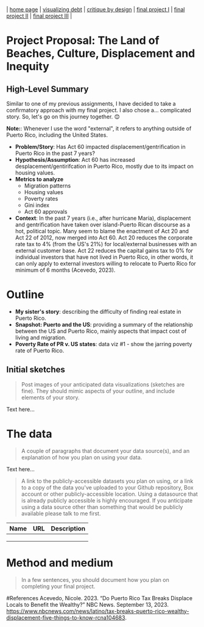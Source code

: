 | [home page](https://chrisbori.github.io/My-Online-Portfolio/) | [visualizing debt](https://chrisbori.github.io/My-Online-Portfolio/visualizing-government-debt) | [critique by design](https://chrisbori.github.io/My-Online-Portfolio/critique-by-design) | [final project I](final-project-part-one) | [final project II](final-project-part-two) | [final project III](final-project-part-three) |

# Project Proposal: The Land of Beaches, Culture, Displacement and Inequity

## High-Level Summary
Similar to one of my previous assignments, I have decided to take a confirmatory approach with my final project. I also chose a... complicated story. So, let's go on this journey together. :blush:

**Note:**: Whenever I use the word "external", it refers to anything outside of Puerto Rico, including the United States. 

*  **Problem/Story**: Has Act 60 impacted displacement/gentrification in Puerto Rico in the past 7 years?
*  **Hypothesis/Assumption**: Act 60 has increased desplacement/gentirifcation in Puerto Rico, mostly due to its impact on housing values.
*  **Metrics to analyze**
   - Migration patterns
   - Housing values
   - Poverty rates
   - Gini index
   - Act 60 approvals
* **Context**: In the past 7 years (i.e., after hurricane María), displacement and gentrification have taken over island-Puerto Rican discourse as a hot, political topic. Many seem to blame the enactment of Act 20 and Act 22 of 2012, now merged into Act 60. Act 20 reduces the corporate rate tax to 4% (from the US's 21%) for local/external businesses with an external customer base. Act 22 reduces the capital gains tax to 0% for individual investors that have not lived in Puerto Rico, in other words, it can only apply to external investors willing to relocate to Puerto Rico for  minimum of 6 months (Acevedo, 2023). 

# Outline
* **My sister's story**: describing the difficulty of finding real estate in Puerto Rico. 
* **Snapshot: Puerto and the US**: providing a summary of the relationship between the US and Puerto Rico, mainly aspects that impact cost of living and migration.  
* **Poverty Rate of PR v. US states**: data viz #1 - show the jarring poverty rate of Puerto Rico. 

## Initial sketches
> Post images of your anticipated data visualizations (sketches are fine). They should mimic aspects of your outline, and include elements of your story.  

Text here...

# The data
> A couple of paragraphs that document your data source(s), and an explanation of how you plan on using your data. 

Text here...

> A link to the publicly-accessible datasets you plan on using, or a link to a copy of the data you've uploaded to your Github repository, Box account or other publicly-accessible location. Using a datasource that is already publicly accessible is highly encouraged.  If you anticipate using a data source other than something that would be publicly available please talk to me first. 

| Name | URL | Description |
|------|-----|-------------|
|      |     |             |
|      |     |             |
|      |     |             |

# Method and medium
> In a few sentences, you should document how you plan on completing your final project. 

#References
Acevedo, Nicole. 2023. “Do Puerto Rico Tax Breaks Displace Locals to Benefit the Wealthy?” NBC News. September 13, 2023. https://www.nbcnews.com/news/latino/tax-breaks-puerto-rico-wealthy-displacement-five-things-to-know-rcna104683.

